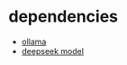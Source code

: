 # dependencies
- [ollama](https://ollama.com/download)
- [deepseek model](https://ollama.com/library/deepseek-r1:14b)
